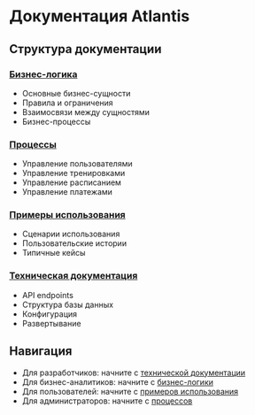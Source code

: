 # Документация Atlantis

## Структура документации

### [Бизнес-логика](./business/README.md)
- Основные бизнес-сущности
- Правила и ограничения
- Взаимосвязи между сущностями
- Бизнес-процессы

### [Процессы](./processes/README.md)
- Управление пользователями
- Управление тренировками
- Управление расписанием
- Управление платежами

### [Примеры использования](./use-cases/README.md)
- Сценарии использования
- Пользовательские истории
- Типичные кейсы

### [Техническая документация](./technical/README.md)
- API endpoints
- Структура базы данных
- Конфигурация
- Развертывание

## Навигация

- Для разработчиков: начните с [технической документации](./technical/README.md)
- Для бизнес-аналитиков: начните с [бизнес-логики](./business/README.md)
- Для пользователей: начните с [примеров использования](./use-cases/README.md)
- Для администраторов: начните с [процессов](./processes/README.md) 